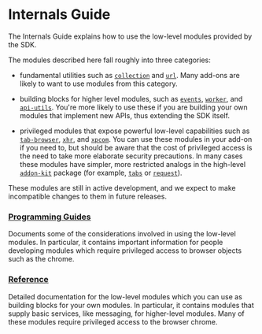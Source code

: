 <!-- This Source Code Form is subject to the terms of the Mozilla Public
   - License, v. 2.0. If a copy of the MPL was not distributed with this
   - file, You can obtain one at http://mozilla.org/MPL/2.0/. -->

# Internals Guide #

The Internals Guide explains how to use the low-level modules provided
by the SDK.

The modules described here fall roughly into three categories:

* fundamental utilities such as
[`collection`](packages/api-utils/collection.html) and
[`url`](packages/api-utils/url.html). Many
add-ons are likely to want to use modules from this category.

* building blocks for higher level modules, such as [`events`](packages/api-utils/events.html),
[`worker`](packages/api-utils/content/worker.html), and
[`api-utils`](packages/api-utils/index.html).
You're more likely to use these if you are building your own modules that
implement new APIs, thus extending the SDK itself.

* privileged modules that expose powerful low-level capabilities such as
[`tab-browser`](packages/api-utils/tab-browser.html),
[`xhr`](packages/api-utils/xhr.html), and
[`xpcom`](packages/api-utils/xpcom.html). You can
use these modules in your add-on if you need to, but should be aware that
the cost of privileged access is the need to take more elaborate security
precautions. In many cases these modules
have simpler, more restricted analogs in the high-level
[`addon-kit`](packages/addon-kit/index.html)
package (for example, [`tabs`](packages/addon-kit/tabs.html) or
[`request`](packages/addon-kit/request.html)).

These modules are still in active development, and we expect to make
incompatible changes to them in future releases.

### [Programming Guides](dev-guide/module-development/guides.html) ###
Documents some of the considerations involved in using the low-level modules.
In particular, it contains important information for people developing
modules which require privileged access to browser objects such as the chrome.

### [Reference](dev-guide/module-development/reference.html) ###
Detailed documentation for the low-level modules which you can use as building
blocks for your own modules. In particular, it contains modules that supply
basic services, like messaging, for higher-level modules. Many of these modules
require privileged access to the browser chrome.
